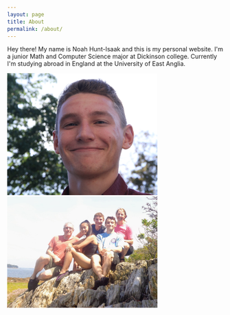 ```yaml
---
layout: page
title: About
permalink: /about/
---
```


Hey there! My name is Noah Hunt-Isaak and this is my personal website. I'm a junior Math and Computer Science major at Dickinson college. Currently I'm studying abroad in England at the University of East Anglia.

<p float="left">
  <img src="images/me_outside.jpg" width="350"/>
  <img src="images/family.jpg" width="350"/>  
</p>

